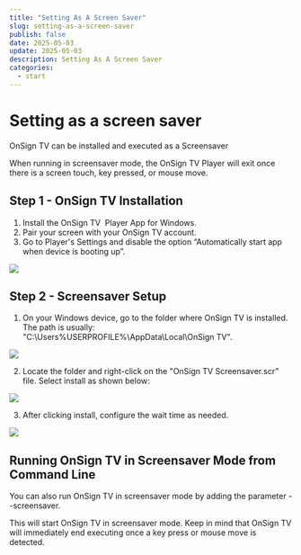```yaml
---
title: "Setting As A Screen Saver"
slug: setting-as-a-screen-saver
publish: false
date: 2025-05-03
update: 2025-05-03
description: Setting As A Screen Saver
categories:
  - start
---
```


Setting as a screen saver
=========================

OnSign TV can be installed and executed as a Screensaver

When running in screensaver mode, the OnSign TV Player will exit once there is a screen touch, key pressed, or mouse move.

Step 1 - OnSign TV Installation
-------------------------------

1. Install the OnSign TV  Player App for Windows.
2. Pair your screen with your OnSign TV account.
3. Go to Player's Settings and disable the option “Automatically start app when device is booting up”.

![](https://static.helpjuice.com/helpjuice_production/uploads/upload/image/23821/direct/1731419368388/installing-onsign-tv-as-a-screensaver-on-windows_1.png)

Step 2 - Screensaver Setup
--------------------------

1. On your Windows device, go to the folder where OnSign TV is installed. The path is usually:  
   "C:\Users\%USERPROFILE%\AppData\Local\OnSign TV".

![](https://static.helpjuice.com/helpjuice_production/uploads/upload/image/23821/direct/1731419467970/screensaver-file.jpg)

2. Locate the folder and right-click on the "OnSign TV Screensaver.scr” file. Select install as shown below:

![](https://static.helpjuice.com/helpjuice_production/uploads/upload/image/23821/direct/1731419488739/installing-onsign-tv-as-a-screensaver-on-windows_2.png)

3. After clicking install, configure the wait time as needed.

![](https://static.helpjuice.com/helpjuice_production/uploads/upload/image/23821/direct/1731419508039/installing-onsign-tv-as-a-screensaver-on-windows_3.png)

Running OnSign TV in Screensaver Mode from Command Line
-------------------------------------------------------

You can also run OnSign TV in screensaver mode by adding the parameter --screensaver.

This will start OnSign TV in screensaver mode. Keep in mind that OnSign TV will immediately end executing once a key press or mouse move is detected.
